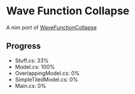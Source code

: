 # Wave Function Collapse
A nim port of [WaveFunctionCollapse](https://github.com/mxgmn/WaveFunctionCollapse)

## Progress

* Stuff.cs: 33%
* Model.cs: 100%
* OverlappingModel.cs: 0%
* SimpleTiledModel.cs: 0%
* Main.cs: 0%
